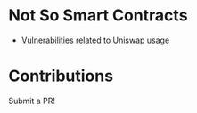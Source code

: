 # Not So Smart Contracts

- [Vulnerabilities related to Uniswap usage](vulnerabilities/usage-of-uniswap.md)

# Contributions

Submit a PR!
